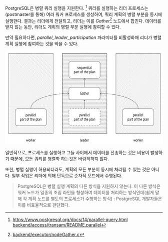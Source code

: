 PostgreSQL은 병렬 쿼리 실행을 지원한다. [^1] 쿼리를 실행하는 리더 프로세스는(postmaster를 통해) 여러 워커 프로세스를 생성하여, 쿼리 계획의 병렬 부분을 동시에 실행한다.
결과는 리더에게 전달되고, 리더는 이를 *Gather*[^2] 노드에서 합친다. 데이터를 받지 않는 동안, 리더도 계획의 병렬 부분 실행에 참여할 수 있다.

만약 필요하다면, *parallel_leader_participation* 파라미터를 비활성화해 리더가 병렬 계획 실행에 참여하는 것을 막을 수 있다.

![](_static/Pasted%20image%2020241018105126.png)

일반적으로, 프로세스를 실행하고 그들 사이에서 데이터를 전송하는 것은 비용이 발생하기 때문에, 모든 쿼리를 병렬화 하는것은 바람직하지 않다.

또한, 병렬 실행이 허용되더라도, 계획의 모든 부분이 동시에 처리될 수 있는 것은 아니다. 일부 작업은 리더에 의해 단독으로 순차적 모드에서 수행된다.

> PostgreSQL은 병렬 실행 계획의 다른 방식을 지원하지 않는다.
> 이 다른 방식은 워커 노드가 일종의 조립 라인을 형성하여 데이터를 처리하는 방식인데(쉽게 말해 각 계획 노드를 별도의 프로세스가 수행하는 방식) : PostgreSQL 개발자들은 이를 비효율적으로 판단했다.






[^1]:https://www.postgresql.org/docs/14/parallel-query.html
[backend/access/transam/README.parallel](https://git.postgresql.org/gitweb/?p=postgresql.git;a=blob;f=src/backend/access/transam/README.parallel;hb=REL_14_STABLE)
[^2]:[backend/executor/nodeGather.c](https://git.postgresql.org/gitweb/?p=postgresql.git;a=blob;f=src/backend/executor/nodeGather.c;hb=REL_14_STABLE)